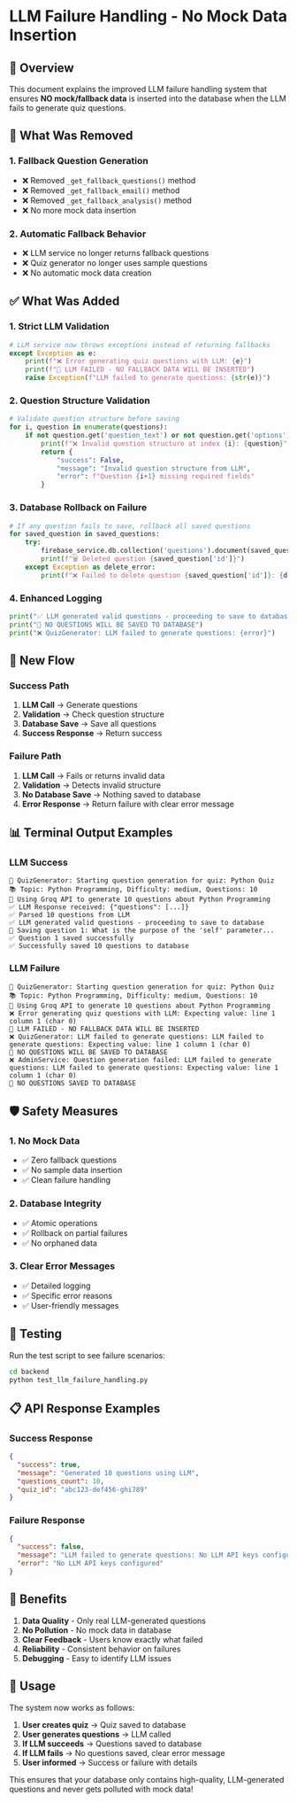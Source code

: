 # LLM Failure Handling - No Mock Data Insertion

## 🎯 Overview

This document explains the improved LLM failure handling system that ensures **NO mock/fallback data** is inserted into the database when the LLM fails to generate quiz questions.

## 🚫 What Was Removed

### 1. Fallback Question Generation

- ❌ Removed `_get_fallback_questions()` method
- ❌ Removed `_get_fallback_email()` method
- ❌ Removed `_get_fallback_analysis()` method
- ❌ No more mock data insertion

### 2. Automatic Fallback Behavior

- ❌ LLM service no longer returns fallback questions
- ❌ Quiz generator no longer uses sample questions
- ❌ No automatic mock data creation

## ✅ What Was Added

### 1. Strict LLM Validation

```python
# LLM service now throws exceptions instead of returning fallbacks
except Exception as e:
    print(f"❌ Error generating quiz questions with LLM: {e}")
    print(f"🚫 LLM FAILED - NO FALLBACK DATA WILL BE INSERTED")
    raise Exception(f"LLM failed to generate questions: {str(e)}")
```

### 2. Question Structure Validation

```python
# Validate question structure before saving
for i, question in enumerate(questions):
    if not question.get('question_text') or not question.get('options') or not question.get('correct_answer'):
        print(f"❌ Invalid question structure at index {i}: {question}")
        return {
            "success": False,
            "message": "Invalid question structure from LLM",
            "error": f"Question {i+1} missing required fields"
        }
```

### 3. Database Rollback on Failure

```python
# If any question fails to save, rollback all saved questions
for saved_question in saved_questions:
    try:
        firebase_service.db.collection('questions').document(saved_question['id']).delete()
        print(f"🗑️ Deleted question {saved_question['id']}")
    except Exception as delete_error:
        print(f"❌ Failed to delete question {saved_question['id']}: {delete_error}")
```

### 4. Enhanced Logging

```python
print("✅ LLM generated valid questions - proceeding to save to database")
print("🚫 NO QUESTIONS WILL BE SAVED TO DATABASE")
print("❌ QuizGenerator: LLM failed to generate questions: {error}")
```

## 🔄 New Flow

### Success Path

1. **LLM Call** → Generate questions
2. **Validation** → Check question structure
3. **Database Save** → Save all questions
4. **Success Response** → Return success

### Failure Path

1. **LLM Call** → Fails or returns invalid data
2. **Validation** → Detects invalid structure
3. **No Database Save** → Nothing saved to database
4. **Error Response** → Return failure with clear error message

## 📊 Terminal Output Examples

### LLM Success

```
🎯 QuizGenerator: Starting question generation for quiz: Python Quiz
📚 Topic: Python Programming, Difficulty: medium, Questions: 10
🤖 Using Groq API to generate 10 questions about Python Programming
✅ LLM Response received: {"questions": [...]}
✅ Parsed 10 questions from LLM
✅ LLM generated valid questions - proceeding to save to database
💾 Saving question 1: What is the purpose of the 'self' parameter...
✅ Question 1 saved successfully
✅ Successfully saved 10 questions to database
```

### LLM Failure

```
🎯 QuizGenerator: Starting question generation for quiz: Python Quiz
📚 Topic: Python Programming, Difficulty: medium, Questions: 10
🤖 Using Groq API to generate 10 questions about Python Programming
❌ Error generating quiz questions with LLM: Expecting value: line 1 column 1 (char 0)
🚫 LLM FAILED - NO FALLBACK DATA WILL BE INSERTED
❌ QuizGenerator: LLM failed to generate questions: LLM failed to generate questions: Expecting value: line 1 column 1 (char 0)
🚫 NO QUESTIONS WILL BE SAVED TO DATABASE
❌ AdminService: Question generation failed: LLM failed to generate questions: LLM failed to generate questions: Expecting value: line 1 column 1 (char 0)
🚫 NO QUESTIONS SAVED TO DATABASE
```

## 🛡️ Safety Measures

### 1. No Mock Data

- ✅ Zero fallback questions
- ✅ No sample data insertion
- ✅ Clean failure handling

### 2. Database Integrity

- ✅ Atomic operations
- ✅ Rollback on partial failures
- ✅ No orphaned data

### 3. Clear Error Messages

- ✅ Detailed logging
- ✅ Specific error reasons
- ✅ User-friendly messages

## 🧪 Testing

Run the test script to see failure scenarios:

```bash
cd backend
python test_llm_failure_handling.py
```

## 📋 API Response Examples

### Success Response

```json
{
  "success": true,
  "message": "Generated 10 questions using LLM",
  "questions_count": 10,
  "quiz_id": "abc123-def456-ghi789"
}
```

### Failure Response

```json
{
  "success": false,
  "message": "LLM failed to generate questions: No LLM API keys configured",
  "error": "No LLM API keys configured"
}
```

## 🎯 Benefits

1. **Data Quality** - Only real LLM-generated questions
2. **No Pollution** - No mock data in database
3. **Clear Feedback** - Users know exactly what failed
4. **Reliability** - Consistent behavior on failures
5. **Debugging** - Easy to identify LLM issues

## 🚀 Usage

The system now works as follows:

1. **User creates quiz** → Quiz saved to database
2. **User generates questions** → LLM called
3. **If LLM succeeds** → Questions saved to database
4. **If LLM fails** → No questions saved, clear error message
5. **User informed** → Success or failure with details

This ensures that your database only contains high-quality, LLM-generated questions and never gets polluted with mock data!
